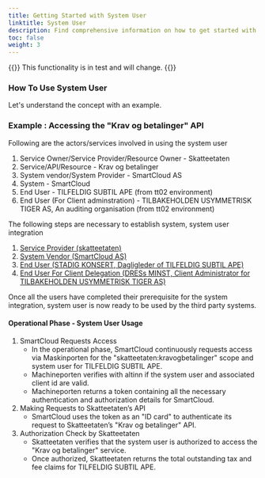 ```yaml
---
title: Getting Started with System User
linktitle: System User
description: Find comprehensive information on how to get started with the System User.
toc: false
weight: 3
---
```


{{<notice warning>}}
 This functionality is in test and will change.
{{</notice>}}

### How To Use System User
Let's understand the concept with an example.

### Example : Accessing the "Krav og betalinger" API
Following are the actors/services involved in using the system user
1. Service Owner/Service Provider/Resource Owner - Skatteetaten
2. Service/API/Resource - Krav og betalinger
3. System vendor/System Provider - SmartCloud AS
4. System - SmartCloud
5. End User - TILFELDIG SUBTIL APE (from tt02 environment)
6. End User (For Client adminstration) - TILBAKEHOLDEN USYMMETRISK TIGER AS, An auditing organisation (from tt02 environment)

The following steps are necessary to establish system, system user integration
1. [Service Provider (skatteetaten)](../../guides/serviceowner/)
2. [System Vendor (SmartCloud AS)](../../guides/systemvendor/)
3. [End User (STADIG KONSERT, Dagligleder of TILFELDIG SUBTIL APE)](../../guides/enduser/standard)
3. [End User For Client Delegation (DRESs MINST, Client Administrator for TILBAKEHOLDEN USYMMETRISK TIGER AS)](../../guides/enduser/clientdelegation/)

Once all the users have completed their prerequisite for the system integration, system user is now ready to be used by the third party systems.

#### Operational Phase - System User Usage
1. SmartCloud Requests Access
   - In the operational phase, SmartCloud continuously requests access via Maskinporten for the "skatteetaten:kravogbetalinger" scope and system user for TILFELDIG SUBTIL APE.
   - Machineporten verifies with altinn if the system user and associated client id are valid.
   - Machineporten returns a token containing all the necessary authentication and authorization details for SmartCloud.
2. Making Requests to Skatteetaten’s API
   - SmartCloud uses the token as an "ID card" to authenticate its request to Skatteetaten’s "Krav og betalinger" API.
3. Authorization Check by Skatteetaten
   - Skatteetaten verifies that the system user is authorized to access the "Krav og betalinger" service.
   - Once authorized, Skatteetaten returns the total outstanding tax and fee claims for TILFELDIG SUBTIL APE.